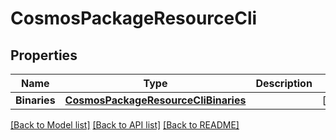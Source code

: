# CosmosPackageResourceCli

## Properties

Name | Type | Description | Notes
------------ | ------------- | ------------- | -------------
**Binaries** | [**CosmosPackageResourceCliBinaries**](CosmosPackageResourceCliBinaries.md) |  | [optional] 

[[Back to Model list]](../README.md#documentation-for-models) [[Back to API list]](../README.md#documentation-for-api-endpoints) [[Back to README]](../README.md)


